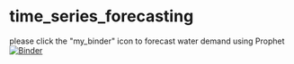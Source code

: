 # time_series_forecasting

please click the "my_binder" icon to forecast water demand using Prophet
[![Binder](https://mybinder.org/badge_logo.svg)](https://mybinder.org/v2/gh/DavidChoi76/time_series_forecasting.git/HEAD)
